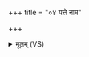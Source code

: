 +++
title = "०४ यत्ते नाम"

+++
<details><summary>मूलम् (VS)</summary>

यत्ते॒ नाम॑ सु॒हवं॑ सुप्रणी॒तेऽनु॑मते॒ अनु॑मतं सु॒दानु॑। तेना॑ नो य॒ज्ञं पि॑पृहि विश्ववारे र॒यिं नो॑ धेहि सुभगे सु॒वीर॑म् ॥
</details>